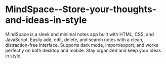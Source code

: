 # MindSpace--Store-your-thoughts-and-ideas-in-style
MindSpace is a sleek and minimal notes app built with HTML, CSS, and JavaScript. Easily add, edit, delete, and search notes with a clean, distraction-free interface. Supports dark mode, import/export, and works perfectly on both desktop and mobile. Stay organized and keep your ideas in style.
